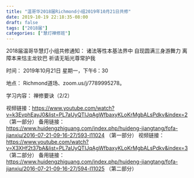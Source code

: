 ```yaml
---
title: "温哥华2018届Richmond小组2019年10月21日共修"
date: 2019-10-19 22:18:35-08:00
draft: false
tags: ["2018届"]
categories: ["慧灯禅修班"]
---
```

2018届温哥华慧灯小组共修通知：
诸法等性本基法界中
自现圆满三身游舞力
离障本来怙主龙钦巴
祈请无垢光尊常护我

时间：
2019年10月21日 星期一，下午6：30

地点：
Richmond道场、zoom.us/j/7789995278。

学习内容：
禅修要诀（2/2）

视频链接：https://www.youtube.com/watch?v=k3EvphEayJ0&list=PL7aUyQTIJqAgWfbaxyKLoKrMgbALsPdkv&index=2 （第一部分）
备用链接：https://www.huidengzhiguang.com/index.php/huideng-jiangtang/fofa-jianxiu/2016-07-21-09-16-27/593-l11024 （第一部分）
视频链接：https://www.youtube.com/watch?v=X3XHf2t37bA&list=PL7aUyQTIJqAgWfbaxyKLoKrMgbALsPdkv&index=3 （第二部分）
备用链接：https://www.huidengzhiguang.com/index.php/huideng-jiangtang/fofa-jianxiu/2016-07-21-09-16-27/594-l11025 （第二部分）
